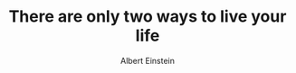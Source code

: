 ---
title: There are only two ways to live your life
dateAdded: 2018-03-11
text: There are only two ways to live your life. One is as though nothing is a miracle. The other is as though everything is a miracle.
author: Albert Einstein
topics: 
  - Life
  - Miracles
user: phocks
---